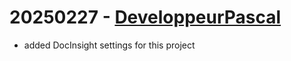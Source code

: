 # 20250227 - [DeveloppeurPascal](https://github.com/DeveloppeurPascal)

* added DocInsight settings for this project
